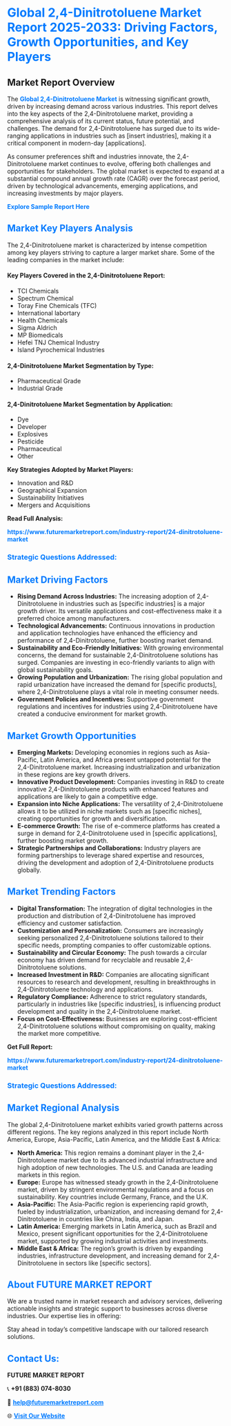 <h1 style="color: #007BFF;">Global 2,4-Dinitrotoluene Market Report 2025-2033: Driving Factors, Growth Opportunities, and Key Players</h1>

<section id="overview">
<h2>Market Report Overview</h2>
<p>The <a href="https://www.futuremarketreport.com/industry-report/24-dinitrotoluene-market" style="color: #007BFF; text-decoration: none;"><strong>Global 2,4-Dinitrotoluene Market</strong></a> is witnessing significant growth, driven by increasing demand across various industries. This report delves into the key aspects of the 2,4-Dinitrotoluene market, providing a comprehensive analysis of its current status, future potential, and challenges. The demand for 2,4-Dinitrotoluene has surged due to its wide-ranging applications in industries such as [insert industries], making it a critical component in modern-day [applications].</p>
<p>As consumer preferences shift and industries innovate, the 2,4-Dinitrotoluene market continues to evolve, offering both challenges and opportunities for stakeholders. The global market is expected to expand at a substantial compound annual growth rate (CAGR) over the forecast period, driven by technological advancements, emerging applications, and increasing investments by major players.</p>
</section>

<section id="overview">
<p><a href="https://www.futuremarketreport.com/request-sample/reportId=58094" style="color: #007BFF; text-decoration: none;"><strong>Explore Sample Report Here</strong></a></p>
</section>

<section id="key-players">
<h2 style="color: #007BFF;">Market Key Players Analysis</h2>
<p>The 2,4-Dinitrotoluene market is characterized by intense competition among key players striving to capture a larger market share. Some of the leading companies in the market include:</p>
<h4>Key Players Covered in the 2,4-Dinitrotoluene Report:</h4>
<ul><li>TCI Chemicals</li><li>Spectrum Chemical</li><li>Toray Fine Chemicals (TFC)</li><li>International labortary</li><li>Health Chemicals</li><li>Sigma Aldrich</li><li>MP Biomedicals</li><li>Hefei TNJ Chemical Industry</li><li>Island Pyrochemical Industries</li></ul>
<h4>2,4-Dinitrotoluene Market Segmentation by Type:</h4>
<ul><li>Pharmaceutical Grade</li><li>Industrial Grade</li></ul>

<h4>2,4-Dinitrotoluene Market Segmentation by Application:</h4>
<ul><li>Dye</li><li>Developer</li><li>Explosives</li><li>Pesticide</li><li>Pharmaceutical</li><li>Other</li></ul>
<p><strong>Key Strategies Adopted by Market Players:</strong></p>
<ul>
<li>Innovation and R&D</li>
<li>Geographical Expansion</li>
<li>Sustainability Initiatives</li>
<li>Mergers and Acquisitions</li>
</ul>
</section>

<section>
<p><strong>Read Full Analysis: </strong></p><a href="https://www.futuremarketreport.com/industry-report/24-dinitrotoluene-market" style="color: #007BFF; text-decoration: none;"><strong>https://www.futuremarketreport.com/industry-report/24-dinitrotoluene-market</strong></a>
<h3 style="color: #007BFF;">Strategic Questions Addressed:</h3>
</section>

<section id="driving-factors">
<h2 style="color: #007BFF;">Market Driving Factors</h2>
<ul>
<li><strong>Rising Demand Across Industries:</strong> The increasing adoption of 2,4-Dinitrotoluene in industries such as [specific industries] is a major growth driver. Its versatile applications and cost-effectiveness make it a preferred choice among manufacturers.</li>
<li><strong>Technological Advancements:</strong> Continuous innovations in production and application technologies have enhanced the efficiency and performance of 2,4-Dinitrotoluene, further boosting market demand.</li>
<li><strong>Sustainability and Eco-Friendly Initiatives:</strong> With growing environmental concerns, the demand for sustainable 2,4-Dinitrotoluene solutions has surged. Companies are investing in eco-friendly variants to align with global sustainability goals.</li>
<li><strong>Growing Population and Urbanization:</strong> The rising global population and rapid urbanization have increased the demand for [specific products], where 2,4-Dinitrotoluene plays a vital role in meeting consumer needs.</li>
<li><strong>Government Policies and Incentives:</strong> Supportive government regulations and incentives for industries using 2,4-Dinitrotoluene have created a conducive environment for market growth.</li>
</ul>
</section>

<section id="growth-opportunities">
<h2 style="color: #007BFF;">Market Growth Opportunities</h2>
<ul>
<li><strong>Emerging Markets:</strong> Developing economies in regions such as Asia-Pacific, Latin America, and Africa present untapped potential for the 2,4-Dinitrotoluene market. Increasing industrialization and urbanization in these regions are key growth drivers.</li>
<li><strong>Innovative Product Development:</strong> Companies investing in R&D to create innovative 2,4-Dinitrotoluene products with enhanced features and applications are likely to gain a competitive edge.</li>
<li><strong>Expansion into Niche Applications:</strong> The versatility of 2,4-Dinitrotoluene allows it to be utilized in niche markets such as [specific niches], creating opportunities for growth and diversification.</li>
<li><strong>E-commerce Growth:</strong> The rise of e-commerce platforms has created a surge in demand for 2,4-Dinitrotoluene used in [specific applications], further boosting market growth.</li>
<li><strong>Strategic Partnerships and Collaborations:</strong> Industry players are forming partnerships to leverage shared expertise and resources, driving the development and adoption of 2,4-Dinitrotoluene products globally.</li>
</ul>
</section>

<section id="trending-factors">
<h2 style="color: #007BFF;">Market Trending Factors</h2>
<ul>
<li><strong>Digital Transformation:</strong> The integration of digital technologies in the production and distribution of 2,4-Dinitrotoluene has improved efficiency and customer satisfaction.</li>
<li><strong>Customization and Personalization:</strong> Consumers are increasingly seeking personalized 2,4-Dinitrotoluene solutions tailored to their specific needs, prompting companies to offer customizable options.</li>
<li><strong>Sustainability and Circular Economy:</strong> The push towards a circular economy has driven demand for recyclable and reusable 2,4-Dinitrotoluene solutions.</li>
<li><strong>Increased Investment in R&D:</strong> Companies are allocating significant resources to research and development, resulting in breakthroughs in 2,4-Dinitrotoluene technology and applications.</li>
<li><strong>Regulatory Compliance:</strong> Adherence to strict regulatory standards, particularly in industries like [specific industries], is influencing product development and quality in the 2,4-Dinitrotoluene market.</li>
<li><strong>Focus on Cost-Effectiveness:</strong> Businesses are exploring cost-efficient 2,4-Dinitrotoluene solutions without compromising on quality, making the market more competitive.</li>
</ul>
</section>

<section>
<p><strong>Get Full Report: </strong></p><a href="https://www.futuremarketreport.com/industry-report/24-dinitrotoluene-market" style="color: #007BFF; text-decoration: none;"><strong>https://www.futuremarketreport.com/industry-report/24-dinitrotoluene-market</strong></a>
<h3 style="color: #007BFF;">Strategic Questions Addressed:</h3>
</section>


<section id="regional-analysis">
<h2 style="color: #007BFF;">Market Regional Analysis</h2>
<p>The global 2,4-Dinitrotoluene market exhibits varied growth patterns across different regions. The key regions analyzed in this report include North America, Europe, Asia-Pacific, Latin America, and the Middle East & Africa:</p>
<ul>
<li><strong>North America:</strong> This region remains a dominant player in the 2,4-Dinitrotoluene market due to its advanced industrial infrastructure and high adoption of new technologies. The U.S. and Canada are leading markets in this region.</li>
<li><strong>Europe:</strong> Europe has witnessed steady growth in the 2,4-Dinitrotoluene market, driven by stringent environmental regulations and a focus on sustainability. Key countries include Germany, France, and the U.K.</li>
<li><strong>Asia-Pacific:</strong> The Asia-Pacific region is experiencing rapid growth, fueled by industrialization, urbanization, and increasing demand for 2,4-Dinitrotoluene in countries like China, India, and Japan.</li>
<li><strong>Latin America:</strong> Emerging markets in Latin America, such as Brazil and Mexico, present significant opportunities for the 2,4-Dinitrotoluene market, supported by growing industrial activities and investments.</li>
<li><strong>Middle East & Africa:</strong> The region’s growth is driven by expanding industries, infrastructure development, and increasing demand for 2,4-Dinitrotoluene in sectors like [specific sectors].</li>
</ul>
</section>

<footer>
<h2 style="color: #007BFF;">About FUTURE MARKET REPORT</h2>
<p>We are a trusted name in market research and advisory services, delivering actionable insights and strategic support to businesses across diverse industries. Our expertise lies in offering:</p>

<p>Stay ahead in today’s competitive landscape with our tailored research solutions.</p>

<h2 style="color: #007BFF;">Contact Us:</h2>
<p><strong>FUTURE MARKET REPORT</strong></p>
<p>📞 <strong>+91 (883) 074-8030</strong></p>
<p>📧 <strong><a href="mailto:help@futuremarketreport.com" style="color: #007BFF;">help@futuremarketreport.com</a></strong></p>
<p>🌐 <strong><a href="https://www.futuremarketreport.com/" style="color: #007BFF;">Visit Our Website</a></strong></p>
</footer>